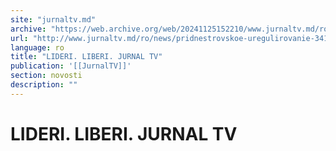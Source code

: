 ```yaml
---
site: "jurnaltv.md"
archive: "https://web.archive.org/web/20241125152210/www.jurnaltv.md/ro/news/pridnestrovskoe-uregulirovanie-341718/"
url: "http://www.jurnaltv.md/ro/news/pridnestrovskoe-uregulirovanie-341718/"
language: ro
title: "LIDERI. LIBERI. JURNAL TV"
publication: '[[JurnalTV]]'
section: novosti
description: ""
---
```


# LIDERI. LIBERI. JURNAL TV

